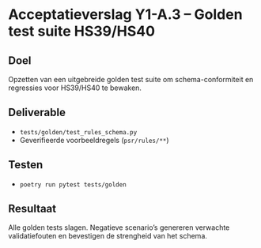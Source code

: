 # Acceptatieverslag Y1-A.3 – Golden test suite HS39/HS40

## Doel
Opzetten van een uitgebreide golden test suite om schema-conformiteit en regressies voor HS39/HS40 te bewaken.

## Deliverable
- `tests/golden/test_rules_schema.py`
- Geverifieerde voorbeeldregels (`psr/rules/**`)

## Testen
- `poetry run pytest tests/golden`

## Resultaat
Alle golden tests slagen. Negatieve scenario’s genereren verwachte validatiefouten en bevestigen de strengheid van het schema.
